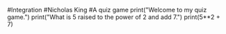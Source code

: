 #Integration
#Nicholas King
#A quiz game
print("Welcome to my quiz game.")
print("What is 5 raised to the power of 2 and add 7.")
print(5**2 + 7)
